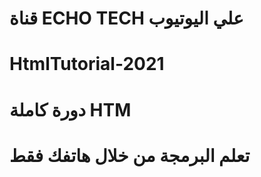 # قناة ECHO TECH علي اليوتيوب

# HtmlTutorial-2021

# دورة كاملة HTM
# تعلم البرمجة من خلال هاتفك فقط
